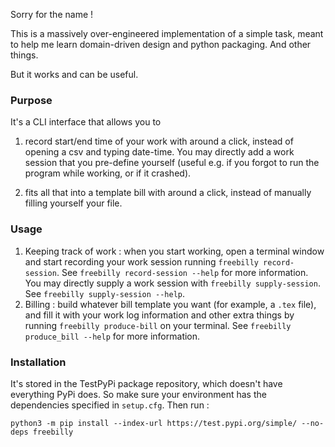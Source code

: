 Sorry for the name ! 

This is a massively over-engineered implementation of a simple task, meant to help me learn domain-driven design and python packaging. And other things. 

But it works and can be useful. 

### Purpose 

It's a CLI interface that allows you to 

1. record start/end time of your work with around a click, instead of opening a csv and typing date-time. You may directly add a work session that you pre-define yourself (useful e.g. if you forgot to run the program while working, or if it crashed). 

2. fits all that into a template bill with around a click, instead of manually filling yourself your file. 

### Usage 


1. Keeping track of work : when you start working, open a terminal window and start
recording your work session running `freebilly record-session`. See
`freebilly record-session --help` for more information. You may directly supply a work session with `freebilly supply-session`. See `freebilly supply-session --help`. 
3. Billing : build whatever bill template you want (for example, a `.tex` file), and fill it with your work log information and other extra things by running `freebilly produce-bill`
on your terminal. See `freebilly produce_bill --help` for more information. 

### Installation

It's stored in the TestPyPi package repository, which doesn't have everything PyPi does. So make sure your environment has the dependencies 
specified in `setup.cfg`. Then run : 

`python3 -m pip install --index-url https://test.pypi.org/simple/ --no-deps freebilly`
